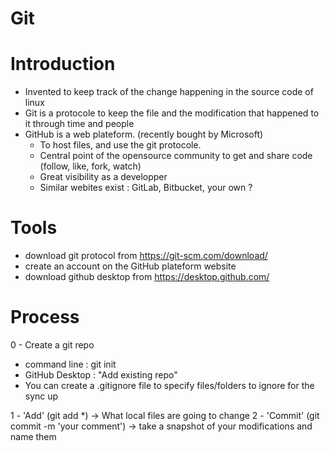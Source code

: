 # Git

# Introduction

- Invented to keep track of the change happening in the source code of linux
- Git is a protocole to keep the file and the modification that happened to it through time and people
- GitHub is a web plateform. (recently bought by Microsoft)
  - To host files, and use the git protocole.
  - Central point of the opensource community to get and share code (follow, like, fork, watch)
  - Great visibility as a developper
  - Similar webites exist : GitLab, Bitbucket, your own ?

# Tools

- download git protocol from https://git-scm.com/download/
- create an account on the GitHub plateform website
- download github desktop from https://desktop.github.com/

# Process
0 - Create a git repo
  - command line : git init
  - GitHub Desktop : "Add existing repo"
  - You can create a .gitignore file to specify files/folders to ignore for the sync up

1 - 'Add' (git add *) -> What local files are going to change
2 - 'Commit' (git commit -m 'your comment') -> take a snapshot of your modifications and name them
